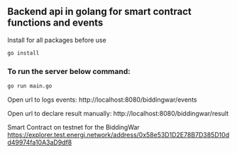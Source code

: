 ## Backend api in golang for smart contract functions and events

Install for all packages before use

```bash
go install
```


### To run the server below command:
```bash
go run main.go
```
Open url to logs events:
http://localhost:8080/biddingwar/events

Open url to declare result manually:
http://localhost:8080/biddingwar/result


Smart Contract on testnet for the BiddingWar
https://explorer.test.energi.network/address/0x58e53D1D2E78B7D385D10dd49974fa10A3aD9df8
